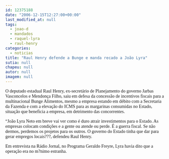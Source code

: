 ```yaml
---
id: 12375188
date: "2006-12-15T12:27:00+00:00"
last_modified_at: null
tags:
  - joao-d
  - mandados
  - raquel-lyra
  - raul-henry
categories:
  - noticias
title: "Raul Henry defende a Bunge e manda recado a João Lyra"
sutia: null
chapeu: null
autor: null
imagem: null
---
```

<p><P><FONT face=Verdana>O deputado estadual Raul Henry, ex-secretário de Planejamento do governo Jarbas Vasconcelos e Mendonça Filho, saiu em defesa da concessão de incentivos fiscais para a multinacional Bunge Alimentos, mesmo a empresa estando em débito com a Secretaria da Fazenda e com a elevação do ICMS para as margarinas consumidas no Estado, situação que beneficia a empresa, em detrimento das concorrentes.</FONT></P></p>
<p><P><FONT face=Verdana>“João Lyra Neto em breve vai ver como é duro atrair investimentos para o Estado. As empresas colocam condições e a gente ou atende ou perde. É a guerra fiscal. Se não dermos, perdemos os projetos para os outros. O governo do Estado tinha que dar para gerar empregos locais???, defendeu Raul Henry.</FONT></P></p>
<p><P><FONT face=Verdana>Em entrevista na Rádio Jornal, no Programa Geraldo Freyre, Lyra havia dito que a operação era no m?nimo estranha.</FONT></P> </p>
